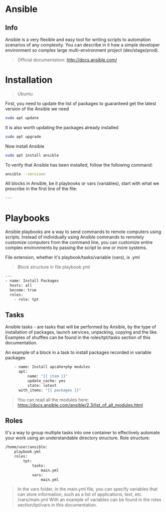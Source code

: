 # Ansible

## Info

Ansible is a very flexible and easy tool for writing scripts to automation scenarios of any complexity. You can describe in it how a simple developer environment so complex large multi-environment project (dev/stage/prod).

> Official documentation:  http://docs.ansible.com/
# Installation

> Ubuntu

First, you need to update the list of packages to guaranteed get the latest version of the Ansible we need
```bash
sudo apt update
```
It is also worth updating the packages already installed
```bash
sudo apt upgrade
```

Now install Ansible
```bash
sudo apt install ansible
```
To verify that Ansible has been installed, follow the following command:
```bash
ansible --versioon
```

All blocks in Ansible, be it playbooks or vars (variables), start with what we prescribe in the first line of the file:
```bash
---
```
# Playbooks

Ansible playbooks are a way to send commands to remote computers using scripts. Instead of individually using Ansible commands to remotely customize computers from the command line, you can customize entire complex environments by passing the script to one or more systems.

File extension, whether it's playbook/tasks/variable (vars), is .yml

> Block structure in file playbook.yml
```bash
---
- name: Install Packages
  hosts: all
  become: true
  roles:
    - role: tpt
```

## Tasks

Ansible tasks - are tasks that will be performed by Ansible, by the type of installation of packages, launch services, unpacking, copying and the like. Examples of shuffles can be found in the roles/tpt/tasks section of this documentation.

An example of a block in a task to install packages recorded in variable packages
```bash
    - name: Install apcahe+php modules 
      apt:
          name: "{{ item }}" 
          update_cache: yes
          state: latest
      with_items: "{{ packages }}"
```

> You can read all the modules here: 
https://docs.ansible.com/ansible/2.3/list_of_all_modules.html

## Roles

It's a way to group multiple tasks into one container to effectively automate your work using an understandable directory structure. 
Role structure:
```bash
/home/user/ansible:
    playbook.yml
    roles:
        tpt:
            tasks:
                main.yml
            vars:
                main.yml
```
>In the vars folder, in the main.yml file, you can specify variables that can store information, such as a list of applications, text, etc. /vars/main.yml
With an example of variables can be found in the roles section/tpt/vars in this documentation.


 



